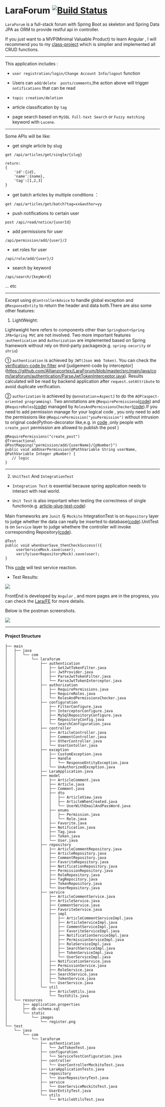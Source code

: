 # LaraForum [![Build Status](https://travis-ci.com/Allianzcortex/LaraForum.svg?token=eY1dQPtFsNYcmsgAHTB5&branch=master)](https://travis-ci.com/Allianzcortex/LaraForum)


`LaraForum` is a full-stack forum with Spring Boot as skeleton and Spring Data JPA as ORM to provide restful api in controller.

If you just want to a MVP(Minimal Valuable Product) to learn Angular , I will recommend you to my [class-project](https://github.com/Allianzcortex/code_collection/tree/master/Spring-Boot-Based-Database-TeamProject) which is simplier and implemented all CRUD functions.

---

This application includes :

- `user registration/login/Change Account Info/logout` function

- Users can `add/delete  posts/comments`,the action above will trigger `notifications` that can be read

- `topic creation/deletion`

- article classification by `tag`

- page search  based on `MySQL Full-text Search` or `Fuzzy matching` keyword with `Lucene`.

---

Some APIs will be like:

- get single article by slug

```
get /api/articles/get/single/{slug}

return:
{
    'id':{id},
    'name':{name},
    'tag':[1,2,3]
}
```

- get batch articles by multiple conditions ：
```
get /api/articles/get/batch?tag=xx&author=yy
```

- push notifications to certain user
```
post /api/read/notice/{userId}
```

- add permissions for user
```
/api/permission/add/{user}/2
```

- set roles for user

```
/api/role/add/{user}/2
```

- search by keyword
```
/api/search/{keyWord}
```
... etc

---

Except using `@ControllerAdvice` to handle global exception and `@ResponseEntity` to return the header and data both.There are also some other features:


1. LightWeight:

Lightweight here refers to components other than `Springboot+Spring JPA+Spring MVC` are not involved. Two more important features :`authentication` and
`Authorization` are implemented based on Spring framework without rely on third-party packages(e.g. `spring-security` or `shrio`) 

① `authentication` is achieved by `JWT(Json Web Token)`. You can check the [verification-code by filter]( https://github.com/Allianzcortex/LaraForum/blob/master/src/main/java/com/laraforum/authentication/GetJwtTokenFilter.java) and [judgement-code by interceptor] (https://github.com/Allianzcortex/LaraForum/blob/master/src/main/java/com/laraforum/authentication/ParseJwtTokenInterceptor.java). Results calculated will be read by backend application after `request.setAttribute` to avoid duplicate verification.
<!-- 关于 jwt 实现过期 logout 在纯后端应用里相对难实现(前端直接删除 jwtToken 即可，现在采用的方法是存储到数据库里，不符合 stateless 无状态思想，因为原话是会 requires a DB lookup each time)。比较理想
的做法是在 SO 上看到的这个 [评论](https://stackoverflow.com/questions/21978658/invalidating-json-web-tokens#comment45057142_23089839)，在写入 Token 的值里进行操作，后续会实现这一点。 -->

② `authorization` is achieved by `@annotation`+`AspectJ` to do the `AOP(aspect-oriented programming)`. Two annotations are `@RequirePermissiona`([code](https://github.com/Allianzcortex/LaraForum/blob/master/src/main/java/com/laraforum/authorization/RequirePermissions.java)) and `@RequireRoles`([code](https://github.com/Allianzcortex/LaraForum/blob/master/src/main/java/com/laraforum/authorization/RequireRoles.java)) managed by `RolesAndPermissionsChecker`([code](https://github.com/Allianzcortex/LaraForum/blob/master/src/main/java/com/laraforum/authorization/RolesAndPermissionsChecker.java)).If you need to add permission manage for your logical code , you only need to add the permissions like 
`@RequirePermission("youPermission")` without intrusion to original code(Python-decorator like,e.g. in [code](https://github.com/Allianzcortex/LaraForum/blob/104b16fcd8847aa84bb9f5947d57f8c848fb3e5a/src/main/java/com/laraforum/controller/OtherController.java#L86) ,only people with `create_post` permission are allowed to publish the post )

```
@RequirePermissions("create_post")
@Transactional
@PostMapping("permission/add/{userName}/{pNumber}")
public void addUserPermission(@PathVariable String userName, @PathVariable Integer pNumber) {
   // logic
}

```

---

2. `UnitTest` And `IntegrationTest`

- `Integration Test` is essential because spring application needs to interact with real world.

- `Unit Test` is also important when testing the correctness of single function(e.g. [article-slug-test-code](https://github.com/Allianzcortex/LaraForum/blob/master/src/test/java/com/laraforum/utils/ArticleUtilsTest.java#L12))

Main frameworks are `Junit` 与 `Mockito` IntegrationTest is on `Repository` layer to judge whether the data can really be inserted to database([code](https://github.com/Allianzcortex/LaraForum/blob/master/src/test/java/com/laraforum/repository/UserRepositoryTest.java)).UnitTest is on `Service` layer to judge whethere the controller will invoke corresponding  Repository([code](https://github.com/Allianzcortex/LaraForum/blob/master/src/test/java/com/laraforum/service/UserServiceMockitoTest.java)).

```
@Test
public void whenUserSave_thenCheckSuccess(){
     userServiceMock.save(user);
     verify(userRepositoryMock).save(user);
}
```

This [code](https://github.com/Allianzcortex/LaraForum/blob/master/src/test/java/com/laraforum/controller/UserControllerMockitoTest.java) will test service reaction.

<!-- 暂时测试了 `User/UserRepositor/UserService/UserController` ，后续会进一步补充。 -->

- Test Results:

![](src/main/resources/static/images/test-results.jpg)

FrontEnd is developed by `Angular` , and more pages are in the progress, you can check the [Lara/FE](LaraFE/) for more details.

Below is the postman screenshots.

![](src/main/resources/static/images/postman.jpg)


---

#### Project Structure 

```
├── main
│   ├── java
│   │   └── com
│   │       └── laraforum
│   │           ├── authentication
│   │           │   ├── GetJwtTokenFilter.java
│   │           │   ├── JwtProvider.java
│   │           │   ├── ParseJwtTokenFilter.java
│   │           │   └── ParseJwtTokenInterceptor.java
│   │           ├── authorization
│   │           │   ├── RequirePermissions.java
│   │           │   ├── RequireRoles.java
│   │           │   └── RolesAndPermissionsChecker.java
│   │           ├── configuration
│   │           │   ├── FilterConfigure.java
│   │           │   ├── InterceptorConfigure.java
│   │           │   ├── MySqlRepositoryConfigure.java
│   │           │   ├── RepositoryConfig.java
│   │           │   └── SearchConfiguration.java
│   │           ├── controller
│   │           │   ├── ArticleController.java
│   │           │   ├── CommentController.java
│   │           │   ├── OtherController.java
│   │           │   └── UserContoller.java
│   │           ├── exception
│   │           │   ├── CustomException.java
│   │           │   ├── Handle
│   │           │   │   └── ResponseEntityException.java
│   │           │   └── UnAuthorizedException.java
│   │           ├── LaraApplication.java
│   │           ├── model
│   │           │   ├── ArticleComment.java
│   │           │   ├── Article.java
│   │           │   ├── Comment.java
│   │           │   ├── dto
│   │           │   │   ├── ArticleView.java
│   │           │   │   ├── ArticleWhenCreated.java
│   │           │   │   └── UserWithEmailAndPassWord.java
│   │           │   ├── enums
│   │           │   │   ├── Permission.java
│   │           │   │   └── Role.java
│   │           │   ├── Favorite.java
│   │           │   ├── Notification.java
│   │           │   ├── Tag.java
│   │           │   ├── Token.java
│   │           │   └── User.java
│   │           ├── repository
│   │           │   ├── ArticleCommentRepository.java
│   │           │   ├── ArticleRepository.java
│   │           │   ├── CommentRepository.java
│   │           │   ├── FavoriteRepository.java
│   │           │   ├── NotificationRepository.java
│   │           │   ├── PermissionRepository.java
│   │           │   ├── RoleRepository.java
│   │           │   ├── TagRepocitory.java
│   │           │   ├── TokenRepository.java
│   │           │   └── UserRepository.java
│   │           ├── service
│   │           │   ├── ArticleCommentService.java
│   │           │   ├── ArticleService.java
│   │           │   ├── CommentService.java
│   │           │   ├── FavoriteService.java
│   │           │   ├── impl
│   │           │   │   ├── ArticleCommentServiceImpl.java
│   │           │   │   ├── ArticleServiceImpl.java
│   │           │   │   ├── CommentServiceImpl.java
│   │           │   │   ├── FavoriteServiceImpl.java
│   │           │   │   ├── NotificationServiceImpl.java
│   │           │   │   ├── PermissionServiceImpl.java
│   │           │   │   ├── RoleServiceImpl.java
│   │           │   │   ├── SearchServiceImpl.java
│   │           │   │   ├── TokenServiceImpl.java
│   │           │   │   └── UserServiceImpl.java
│   │           │   ├── NotificationService.java
│   │           │   ├── PermissionService.java
│   │           │   ├── RoleService.java
│   │           │   ├── SearchService.java
│   │           │   ├── TokenService.java
│   │           │   └── UserService.java
│   │           └── util
│   │               ├── ArticleUtils.java
│   │               └── TestUtils.java
│   └── resources
│       ├── application.properties
│       ├── db-schema.sql
│       └── static
│           └── images
│               └── register.png
└── test
    └── java
        └── com
            └── laraforum
                ├── authentication
                │   └── JwtTokenTest.java
                ├── configuration
                │   └── ServiceTestConfiguration.java
                ├── controller
                │   └── UserControllerMockitoTest.java
                ├── LaraApplicationTests.java
                ├── repository
                │   └── UserRepositoryTest.java
                ├── service
                │   └── UserServiceMockitoTest.java
                ├── UserEntityTest.java
                └── utils
                    └── ArticleUtilsTest.java
```


